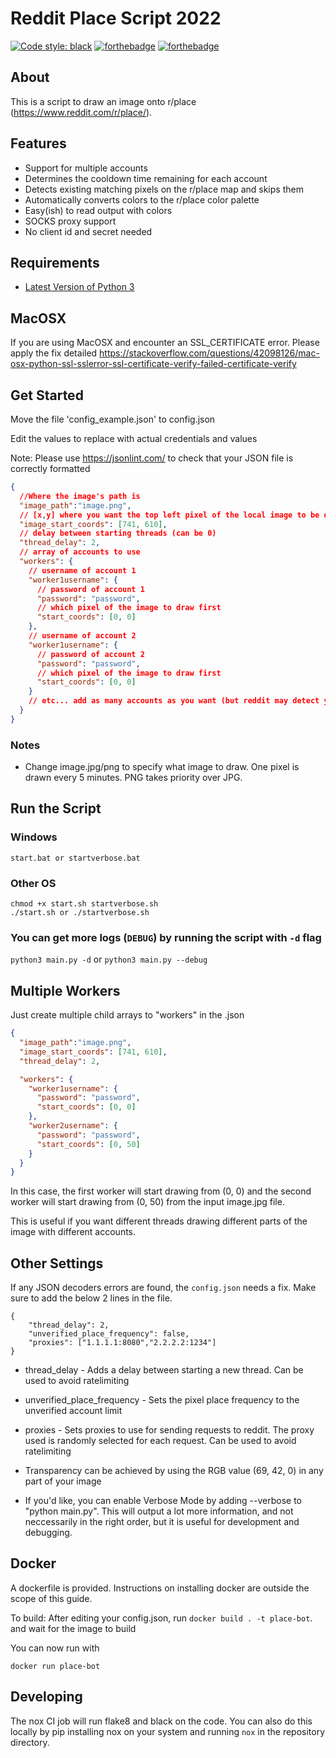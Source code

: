 # Reddit Place Script 2022

[![Code style: black](https://img.shields.io/badge/code%20style-black-000000.svg)](https://github.com/psf/black)
[![forthebadge](https://forthebadge.com/images/badges/made-with-python.svg)](https://forthebadge.com)
[![forthebadge](https://forthebadge.com/images/badges/60-percent-of-the-time-works-every-time.svg)](https://forthebadge.com)

## About

This is a script to draw an image onto r/place (<https://www.reddit.com/r/place/>).

## Features

- Support for multiple accounts
- Determines the cooldown time remaining for each account
- Detects existing matching pixels on the r/place map and skips them
- Automatically converts colors to the r/place color palette
- Easy(ish) to read output with colors
- SOCKS proxy support
- No client id and secret needed

## Requirements

- [Latest Version of Python 3](https://www.python.org/downloads/)

## MacOSX
If you are using MacOSX and encounter an SSL_CERTIFICATE error. Please apply the fix detailed https://stackoverflow.com/questions/42098126/mac-osx-python-ssl-sslerror-ssl-certificate-verify-failed-certificate-verify  


## Get Started

Move the file 'config_example.json' to config.json

Edit the values to replace with actual credentials and values

Note: Please use https://jsonlint.com/ to check that your JSON file is correctly formatted

```json
{
  //Where the image's path is
  "image_path":"image.png",
  // [x,y] where you want the top left pixel of the local image to be drawn on canvas
  "image_start_coords": [741, 610],
  // delay between starting threads (can be 0)
  "thread_delay": 2,
  // array of accounts to use
  "workers": {
    // username of account 1
    "worker1username": {
      // password of account 1
      "password": "password",
      // which pixel of the image to draw first
      "start_coords": [0, 0]
    },
    // username of account 2
    "worker1username": {
      // password of account 2
      "password": "password",
      // which pixel of the image to draw first
      "start_coords": [0, 0]
    }
    // etc... add as many accounts as you want (but reddit may detect you the more you add)
  }
}
```

### Notes

- Change image.jpg/png to specify what image to draw. One pixel is drawn every 5 minutes. PNG takes priority over JPG.

## Run the Script

### Windows

```shell
start.bat or startverbose.bat
```

### Other OS

```shell
chmod +x start.sh startverbose.sh
./start.sh or ./startverbose.sh
```

### You can get more logs (`DEBUG`) by running the script with `-d` flag

`python3 main.py -d` or `python3 main.py --debug`

## Multiple Workers

Just create multiple child arrays to "workers" in the .json

```json
{
  "image_path":"image.png",
  "image_start_coords": [741, 610],
  "thread_delay": 2,

  "workers": {
    "worker1username": {
      "password": "password",
      "start_coords": [0, 0]
    },
    "worker2username": {
      "password": "password",
      "start_coords": [0, 50]
    }
  }
}
```

In this case, the first worker will start drawing from (0, 0) and the second worker will start drawing from (0, 50) from the input image.jpg file.

This is useful if you want different threads drawing different parts of the image with different accounts.

## Other Settings

If any JSON decoders errors are found, the `config.json` needs a fix. Make sure to add the below 2 lines in the file.

```text
{
    "thread_delay": 2,
    "unverified_place_frequency": false,
    "proxies": ["1.1.1.1:8080","2.2.2.2:1234"]
}
```

- thread_delay - Adds a delay between starting a new thread. Can be used to avoid ratelimiting
- unverified_place_frequency - Sets the pixel place frequency to the unverified account limit
- proxies - Sets proxies to use for sending requests to reddit. The proxy used is randomly selected for each request. Can be used to avoid ratelimiting

- Transparency can be achieved by using the RGB value (69, 42, 0) in any part of your image
- If you'd like, you can enable Verbose Mode by adding --verbose to "python main.py". This will output a lot more information, and not neccessarily in the right order, but it is useful for development and debugging.

## Docker

A dockerfile is provided. Instructions on installing docker are outside the scope of this guide.

To build: After editing your config.json, run `docker build . -t place-bot`. and wait for the image to build

You can now run with 

`docker run place-bot`


## Developing

The nox CI job will run flake8 and black on the code. You can also do this locally by pip installing nox on your system and running `nox` in the repository directory.
